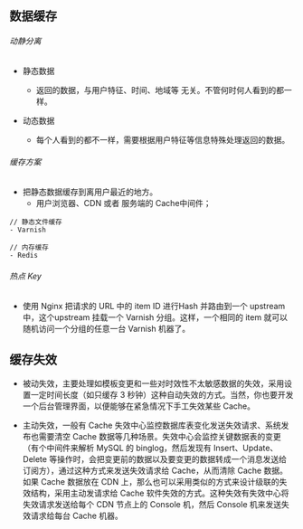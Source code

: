 
## 数据缓存
###### 动静分离
- 静态数据
  - 返回的数据，与用户特征、时间、地域等 无关。不管何时何人看到的都一样。

- 动态数据
  - 每个人看到的都不一样，需要根据用户特征等信息特殊处理返回的数据。

###### 缓存方案
- 把静态数据缓存到离用户最近的地方。
  - 用户浏览器、CDN 或者 服务端的 Cache中间件；




```JS
// 静态文件缓存
- Varnish

// 内存缓存
- Redis
```

###### 热点 Key
- 使用 Nginx 把请求的 URL 中的 item ID 进行Hash 并路由到一个 upstream中，这个upstream 挂载一个 Varnish 分组。这样，一个相同的 item 就可以随机访问一个分组的任意一台 Varnish 机器了。


## 缓存失效
- 被动失效，主要处理如模板变更和一些对时效性不太敏感数据的失效，采用设置一定时间长度（如只缓存 3 秒钟）这种自动失效的方式。当然，你也要开发一个后台管理界面，以便能够在紧急情况下手工失效某些 Cache。

- 主动失效，一般有 Cache 失效中心监控数据库表变化发送失效请求、系统发布也需要清空 Cache 数据等几种场景。失效中心会监控关键数据表的变更（有个中间件来解析 MySQL 的 binglog，然后发现有 Insert、Update、Delete 等操作时，会把变更前的数据以及要变更的数据转成一个消息发送给订阅方），通过这种方式来发送失效请求给 Cache，从而清除 Cache 数据。如果 Cache 数据放在 CDN 上，那么也可以采用类似的方式来设计级联的失效结构，采用主动发请求给 Cache 软件失效的方式。这种失效有失效中心将失效请求发送给每个 CDN 节点上的 Console 机，然后 Console 机来发送失效请求给每台 Cache 机器。
